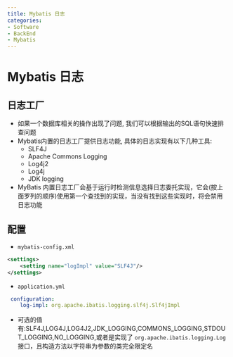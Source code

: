 ```yaml
---
title: Mybatis 日志
categories:
- Software
- BackEnd
- Mybatis
---
```

# Mybatis 日志

## 日志工厂

- 如果一个数据库相关的操作出现了问题, 我们可以根据输出的SQL语句快速排查问题
- Mybatis内置的日志工厂提供日志功能, 具体的日志实现有以下几种工具:
    - SLF4J
    - Apache Commons Logging
    - Log4j2
    - Log4j
    - JDK logging
- MyBatis 内置日志工厂会基于运行时检测信息选择日志委托实现，它会(按上面罗列的顺序)使用第一个查找到的实现，当没有找到这些实现时，将会禁用日志功能

## 配置

- `mybatis-config.xml`

```xml
<settings>
    <setting name="logImpl" value="SLF4J"/>
</settings>
```

- `application.yml`

```yaml
 configuration:
 	log-impl: org.apache.ibatis.logging.slf4j.Slf4jImpl
```

- 可选的值有:SLF4J,LOG4J,LOG4J2,JDK_LOGGING,COMMONS_LOGGING,STDOUT_LOGGING,NO_LOGGING,或者是实现了 `org.apache.ibatis.logging.Log` 接口，且构造方法以字符串为参数的类完全限定名
